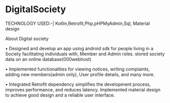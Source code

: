 # DigitalSociety


TECHNOLOGY USED:-| Kotlin,Retrofit,Php,pHPMyAdmin,Sql, Material design

About Digital society 

•	Designed and develop an app using android sdk for people living in a Society facilitating individuals with, Member and Admin roles. stored society data on an online database(000webhost)

•	Implemented functionalities for viewing notices, writing complaints, adding new members(admin only), User profile details, and many more.

•	Integrated Retrofit dependency simplifies the development process, improves performance, and reduces latency. Implemented material design to achieve good design and a reliable user interface.

